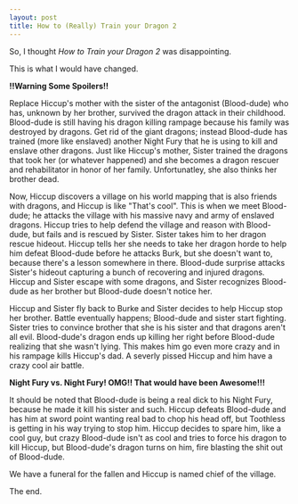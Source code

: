 ```yaml
---
layout: post
title: How to (Really) Train your Dragon 2
---
```


So, I thought *How to Train your Dragon 2* was disappointing.

This is what I would have changed.

**!!Warning Some Spoilers!!**

Replace Hiccup's mother with the sister of the antagonist (Blood-dude) who has, unknown by her brother, survived the dragon
attack in their childhood.
Blood-dude is still having his dragon killing rampage because his family was destroyed by dragons.
Get rid of the giant dragons;  instead Blood-dude has trained (more like enslaved) another Night Fury that he is
using to kill and enslave other dragons.
Just like Hiccup's mother, Sister trained the dragons that took her (or whatever happened) and she becomes a
dragon rescuer and rehabilitator in honor of her family.  Unfortunatley, she also thinks her brother dead.

Now, Hiccup discovers a village on his world mapping that is also friends with dragons, and Hiccup is like "That's cool".
This is when we meet Blood-dude; he attacks the village with his massive navy and army of enslaved dragons.
Hiccup tries to help defend the village and reason with Blood-dude, but fails and is rescued by Sister.
Sister takes him to her dragon rescue hideout.  Hiccup tells her she needs to take her dragon horde to help him
defeat Blood-dude before he attacks Burk, but she doesn't want to, because there's a lesson somewhere in there.
Blood-dude surprise attacks Sister's hideout capturing a bunch of recovering and injured dragons.  Hiccup and Sister
escape with some dragons, and Sister recognizes Blood-dude as her brother but Blood-dude doesn't notice her.

Hiccup and Sister fly back to Burke and Sister decides to help Hiccup stop her brother.
Battle eventually happens; Blood-dude and sister start fighting.  Sister tries to convince brother that she is his
sister and that dragons aren't all evil.  Blood-dude's dragon ends up killing her right before Blood-dude realizing
that she wasn't lying.  This makes him go even more crazy and in his rampage kills Hiccup's dad.
A severly pissed Hiccup and him have a crazy cool air battle.

**Night Fury vs. Night Fury! OMG!! That would have been Awesome!!!**

It should be noted that Blood-dude is being a real dick to his Night Fury, because he made it kill his sister and such.
Hiccup defeats Blood-dude and has him at sword point wanting real bad to chop his head off, but Toothless is getting in
his way trying to stop him.  Hiccup decides to spare him, like a cool guy, but crazy Blood-dude isn't as cool and tries
to force his dragon to kill Hiccup, but Blood-dude's dragon turns on him, fire blasting the shit out of Blood-dude.

We have a funeral for the fallen and Hiccup is named chief of the village.

The end.
